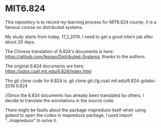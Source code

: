 # MIT6.824

This repository is to record my learning process for MIT6.824 course, it is a famous course on distributed systems.

My study starts from today, 17,2,2019. I need to get a good intern job after about 20 days.

The Chinese translation of 6.824's documents is here: https://github.com/feixiao/Distributed-Systems, thanks to the authors.

The original 6.824 documents are here: https://pdos.csail.mit.edu/6.824/index.html

The git clone code for 6.824 is: git clone git://g.csail.mit.edu/6.824-golabs-2018 6.824

//Since the 6.824 documents has already been translated by others, I decide to translate the annotations in the source code.

There might be faults about the package mapreduce itself when using goland to open the codes in mapreduce package, I used import "../mapreduce" to solve it.
